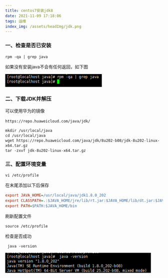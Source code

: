 ```yaml
---
title: centos7安装jdk8
date: 2021-11-09 17:18:06
tags: 运维
index_img: /assets/headImg/jdk.png
---
```


### 一、检查是否已安装

```shell
rpm -qa | grep java
```

<!--more-->

如果没有安装java不会有任何返回，如下图

![image-20211109172218407](newpost-24/image-20211109172218407.png)

### 二、下载JDK并解压

可以使用华为的镜像

`https://repo.huaweicloud.com/java/jdk/`

```shell
mkdir /usr/local/java
cd /usr/local/java
wget https://repo.huaweicloud.com/java/jdk/8u202-b08/jdk-8u202-linux-x64.tar.gz
tar -zxvf jdk-8u202-linux-x64.tar.gz
```

### 三、配置环境变量

```shell
vi /etc/profile
```

在末尾添加以下后保存

```ini
export JAVA_HOME=/usr/local/java/jdk1.8.0_202
export CLASSPATH=.:$JAVA_HOME/jre/lib/rt.jar:$JAVA_HOME/lib/dt.jar:$JAVA_HOME/lib/tools.jar
export PATH=$PATH:$JAVA_HOME/bin
```

刷新配置文件

```shell
source /etc/profile
```

检查是否成功

```
 java -version
```

![image-20211109173556849](newpost-24/image-20211109173556849.png)
